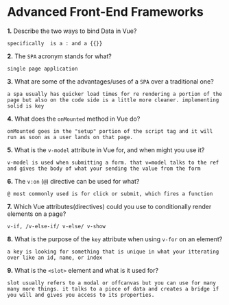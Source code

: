 # Advanced Front-End Frameworks


**1.** Describe the two ways to bind Data in Vue?
<!-- enter you answer in the space below -->
```
specifically  is a : and a {{}}
```

**2.** The `SPA` acronym stands for what?
<!-- enter you answer in the space below -->
```
single page application
```
**3.** What are some of the advantages/uses of a `SPA` over a traditional one?
<!-- enter you answer in the space below -->
```
a spa usually has quicker load times for re rendering a portion of the page but also on the code side is a little more cleaner. implementing solid is key
```
**4.** What does the `onMounted` method in Vue do?
<!-- enter you answer in the space below -->
```
onMounted goes in the "setup" portion of the script tag and it will run as soon as a user lands on that page. 
```
**5.** What is the `v-model` attribute in Vue for, and when might you use it?
<!-- enter you answer in the space below -->
```
v-model is used when submitting a form. that v=model talks to the ref and gives the body of what your sending the value from the form 
```
**6.** The `v:on` (`@`) directive can be used for what?
<!-- enter you answer in the space below -->
```
@ most commonly used is for click or submit, which fires a function 
```
**7.** Which Vue attributes(directives) could you use to conditionally render elements on a page?
<!-- enter you answer in the space below -->
```
v-if, /v-else-if/ v-else/ v-show 
```
**8.** What is the purpose of the `key` attribute when using `v-for` on an element?
<!-- enter you answer in the space below -->
```
a key is looking for something that is unique in what your itterating over like an id, name, or index
```
**9.** What is the `<slot>` element and what is it used for?
<!-- enter you answer in the space below -->
```
slot usually refers to a modal or offcanvas but you can use for many many more things. it talks to a piece of data and creates a bridge if you will and gives you access to its properties. 
```